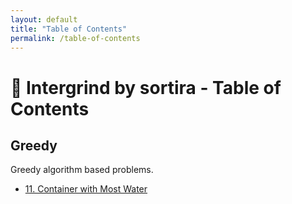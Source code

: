 ```yaml
---
layout: default
title: "Table of Contents"
permalink: /table-of-contents
---
```


# 📘 Intergrind by sortira - Table of Contents

## Greedy 

Greedy algorithm based problems.

- [11. Container with Most Water](https://sortira.github.io/intergrind/greedy/container-with-most-water)


